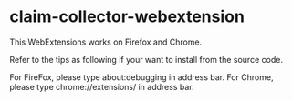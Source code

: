 # claim-collector-webextension
This WebExtensions works on Firefox and Chrome.

Refer to the tips as following if your want to install from the source code.

For FireFox, please type about:debugging in address bar.
For Chrome, please type chrome://extensions/ in address bar.
